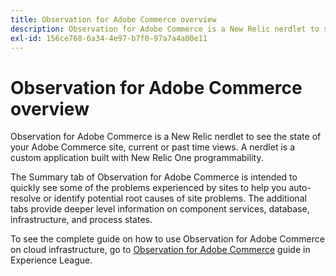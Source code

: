 ```yaml
---
title: Observation for Adobe Commerce overview
description: Observation for Adobe Commerce is a New Relic nerdlet to see the state of your Adobe Commerce site, current or past time views. A nerdlet is a custom application built with New Relic One programmability.
exl-id: 156ce768-6a34-4e97-b7f0-97a7a4a00e11
---
```

# Observation for Adobe Commerce overview

Observation for Adobe Commerce is a New Relic nerdlet to see the state of your Adobe Commerce site, current or past time views. A nerdlet is a custom application built with New Relic One programmability.

The Summary tab of Observation for Adobe Commerce is intended to quickly see some of the problems experienced by sites to help you auto-resolve or identify potential root causes of site problems. The additional tabs provide deeper level information on component services, database, infrastructure, and process states.

To see the complete guide on how to use Observation for Adobe Commerce on cloud infrastructure, go to [Observation for Adobe Commerce](https://experienceleague.adobe.com/docs/commerce-operations/tools/observation-for-adobe-commerce/intro.html) guide in Experience League.
